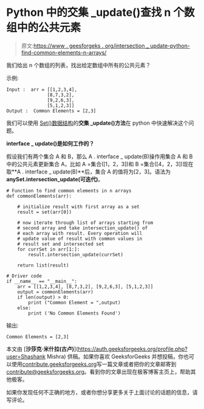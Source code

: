 # Python 中的交集 _update()查找 n 个数组中的公共元素

> 原文:[https://www . geesforgeks . org/intersection _ update-python-find-common-elements-n-arrays/](https://www.geeksforgeeks.org/intersection_update-python-find-common-elements-n-arrays/)

我们给出 n 个数组的列表，找出给定数组中所有的公共元素？

示例:

```
Input :  arr = [[1,2,3,4],
               [8,7,3,2],
               [9,2,6,3],
               [5,1,2,3]]
Output :  Common Elements = [2,3]

```

我们可以使用 [Set()数据结构](https://www.geeksforgeeks.org/sets-in-python/)的**交集 _update()方法**在 python 中快速解决这个问题。

**interface _ update()是如何工作的？**

假设我们有两个集合 A 和 B，那么 A . interface _ update(B)操作用集合 A 和 B 中的公共元素更新集合 A，比如 A =集合([1，2，3])和 B =集合([4，2，3])现在取**A . interface _ update(B)**后，集合 A 的值将为[2，3]。语法为 **anySet.intersection_update(可迭代)**。

```
# Function to find common elements in n arrays 
def commonElements(arr): 

    # initialize result with first array as a set 
    result = set(arr[0]) 

    # now iterate through list of arrays starting from 
    # second array and take intersection_update() of 
    # each array with result. Every operation will 
    # update value of result with common values in 
    # result set and intersected set 
    for currSet in arr[1:]: 
        result.intersection_update(currSet) 

    return list(result) 

# Driver code 
if __name__ == "__main__": 
    arr = [[1,2,3,4], [8,7,3,2], [9,2,6,3], [5,1,2,3]] 
    output = commonElements(arr) 
    if len(output) > 0: 
        print ("Common Element = ",output) 
    else: 
        print ('No Common Elements Found')
```

输出:

```
Common Elements = [2,3]

```

本文由 [**沙莎克·米什拉(古卢)**](https://auth.geeksforgeeks.org/profile.php?user=Shashank Mishra) 供稿。如果你喜欢 GeeksforGeeks 并想投稿，你也可以使用[contribute.geeksforgeeks.org](http://www.contribute.geeksforgeeks.org)写一篇文章或者把你的文章邮寄到 contribute@geeksforgeeks.org。看到你的文章出现在极客博客主页上，帮助其他极客。

如果你发现任何不正确的地方，或者你想分享更多关于上面讨论的话题的信息，请写评论。